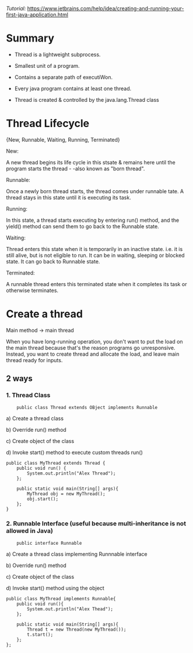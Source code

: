 

*Tutorial:* https://www.jetbrains.com/help/idea/creating-and-running-your-first-java-application.html


# Summary

 - Thread is a lightweight subprocess.

 - Smallest unit of a program.

 - Contains a separate path of executiWon.

 - Every java program contains at least one thread.

 - Thread is created & controlled by the java.lang.Thread class


# Thread Lifecycle

{New, Runnable, Waiting, Running, Terminated}


New:

A new thread begins its life cycle in this stsate & remains here until the program starts the thread - -also known as "born thread".

Runnable:

Once a newly born thread starts, the thread comes under runnable tate. A thread stays in this state until it is executing its task.

Running:

In this state, a thread starts executing by entering run() method, and the yield() method can send them to go back to the Runnable state.

Waiting:

Thread enters this state when it is temporarily in an inactive state. i.e. it is still alive, but is not eligible to run. It can be in waiting, sleeping or blocked state. It can go back to Runnable state.

Terminated:

A runnable thread enters this terminated state when it completes its task or otherwise terminates.

# Create a thread

Main method -> main thread

When you have long-running operation, you don't want to put the load on the main thread because that's the reason programs go unresponsive. Instead, you want to create thread and allocate the load, and leave main thread ready for inputs.


## 2 ways

### 1. Thread Class

```
    public class Thread extends OBject implements Runnable
```

a) Create a thread class

b) Override run() method

c) Create object of the class

d) Invoke start() method to execute custom threads run()

```
public class MyThread extends Thread {
    public void run() {
        System.out.println("Alex Thread");
    };

    public static void main(String[] args){
        MyThread obj = new MyThread();
        obj.start();
    };
}
```

### 2. Runnable Interface (useful because multi-inheritance is not allowed in Java)
```
    public interface Runnable
```

a) Create a thread class implementing Runnnable interface

b) Override run() method

c) Create object of the class

d) Invoke start() method using the object


```
public class MyThread implements Runnable{
    public void run(){
        System.out.println("Alex Thead");
    };

    public static void main(String[] args){
        Thread t = new Thread(new MyThread());
        t.start();
    };
};
```


